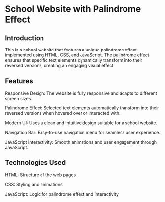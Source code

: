 # School Website with Palindrome Effect

## Introduction

This is a school website that features a unique palindrome effect implemented using HTML, CSS, and JavaScript. The palindrome effect ensures that specific text elements dynamically transform into their reversed versions, creating an engaging visual effect.

## Features

Responsive Design: The website is fully responsive and adapts to different screen sizes.

Palindrome Effect: Selected text elements automatically transform into their reversed versions when hovered over or interacted with.

Modern UI: Uses a clean and intuitive design suitable for a school website.

Navigation Bar: Easy-to-use navigation menu for seamless user experience.

JavaScript Interactivity: Smooth animations and user engagement through JavaScript.

## Technologies Used

HTML: Structure of the web pages

CSS: Styling and animations

JavaScript: Logic for palindrome effect and interactivity
